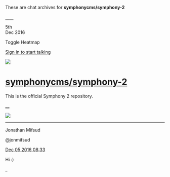These are chat archives for **symphonycms/symphony-2**

[__](/symphonycms/symphony-2/archives/2016/12/06)[__](/symphonycms/symphony-2/archives/2016/12/04)

5th  
Dec 2016

Toggle Heatmap

[Sign in to start talking](/login?action=login&button=archive-login)

![](https://avatars-02.gitter.im/group/iv/3/57542c45c43b8c601977197e?s=48)

#  [symphonycms/symphony-2](/symphonycms/symphony-2)

This is the official Symphony 2 repository.

[ __](/orgs/symphonycms/rooms "More symphonycms rooms")

![](https://avatars1.githubusercontent.com/u/859775?v=3&s=30)

____

Jonathan Mifsud

@jonmifsud

[Dec 05 2016
08:33](https://gitter.im/symphonycms/symphony-2?at=584526516b32e8704989953f)

Hi :)

_

